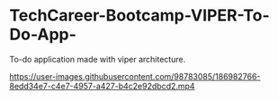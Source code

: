 # TechCareer-Bootcamp-VIPER-To-Do-App-
To-do application made with viper architecture.


https://user-images.githubusercontent.com/98783085/186982766-8edd34e7-c4e7-4957-a427-b4c2e92dbcd2.mp4

